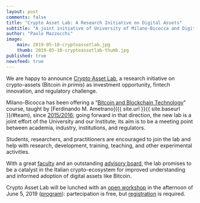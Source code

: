 ```yaml
---
layout: post
comments: false
title: "Crypto Asset Lab: A Research Initiative on Digital Assets"
subtitle: "A joint initiative of University of Milano-Bicocca and Digital Gold Institute"
author: "Paolo Mazzocchi"
image:
    main: 2019-05-10-cryptoassetlab.jpg
    thumb: 2019-05-10-cryptoassetlab-thumb.jpg
published: true
newsfeed: true
---
```


We are happy to announce [Crypto Asset Lab](http://cryptoassetlab.diseade.unimib.it/), a research initiative on crypto-assets (Bitcoin *in primis*) as investment opportunity, fintech innovation, and regulatory challenge.

Milano-Bicocca has been offering a
“[Bitcoin and Blockchain Technology](https://www.ametrano.net/bbt/)” course,
taught by [Ferdinando M. Ametrano]({{ site.url }}{{ site.baseurl }}/#team),
since [2015/2016](https://www.ametrano.net/courses/#past-university-courses);
going forward in that direction,
the new lab is a joint effort of the University and
our Institute; its aim is to be a meeting point between academia,
industry, institutions, and regulators.

Students, researchers, and practitioners are encouraged
to join the lab and help with research, development, training,
teaching, and other experimental activities.

With a great
[faculty](https://cryptoassetlab.diseade.unimib.it/faculty/)
and an outstanding
[advisory board](http://cryptoassetlab.diseade.unimib.it/advisory-board/),
the lab promises
to be a catalyst in the Italian crypto-ecosystem for improved understanding
and informed adoption of digital assets like Bitcoin.

Crypto Asset Lab will be lunched with an
[open workshop](https://cryptoassetlab.diseade.unimib.it/2019/05/10/presentation.html)
in the afternoon of June 5, 2019
([program](http://cryptoassetlab.diseade.unimib.it/docs/20190605-presentazione-cal.pdf)): partecipation is free, but
[registration](https://docs.google.com/forms/d/e/1FAIpQLSeI4YDiaNdSCOr2h0QXa9qDUSmmsFqtdgsk6j4_x8FcVgK84Q/viewform)
is required.
